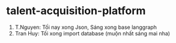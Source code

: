 # talent-acquisition-platform

1. T.Nguyen: Tối nay xong Json, Sáng xong base langgraph
2. Tran Huy: Tối xong import database (muộn nhất sáng mai nha)